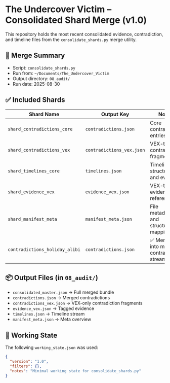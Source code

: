 # The Undercover Victim – Consolidated Shard Merge (v1.0)

This repository holds the most recent consolidated evidence, contradiction, and timeline files from the `consolidate_shards.py` merge utility.

## 🔧 Merge Summary

- Script: `consolidate_shards.py`
- Run from: `~/Documents/The_Undercover_Victim`
- Output directory: `08_audit/`
- Run date: 2025-08-30

## ✅ Included Shards

| Shard Name                     | Output Key            | Notes                                       |
|-------------------------------|------------------------|---------------------------------------------|
| `shard_contradictions_core`   | `contradictions.json`  | Core contradiction entries                  |
| `shard_contradictions_vex`    | `contradictions_vex.json` | VEX-tagged contradiction fragments      |
| `shard_timelines_core`        | `timelines.json`       | Timeline structure and events               |
| `shard_evidence_vex`          | `evidence_vex.json`    | VEX-tagged evidence references              |
| `shard_manifest_meta`         | `manifest_meta.json`   | File metadata and structure mappings        |
| `contradictions_holiday_alibi`| `contradictions.json`  | ✅ Merged into main contradiction stream     |

## 📦 Output Files (in `08_audit/`)

- `consolidated_master.json` → Full merged bundle
- `contradictions.json` → Merged contradictions
- `contradictions_vex.json` → VEX-only contradiction fragments
- `evidence_vex.json` → Tagged evidence
- `timelines.json` → Timeline stream
- `manifest_meta.json` → Meta overview

## 🧩 Working State

The following `working_state.json` was used:

```json
{
  "version": "1.0",
  "filters": {},
  "notes": "Minimal working state for consolidate_shards.py"
}